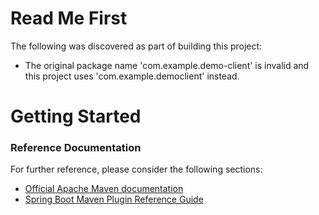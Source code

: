 # Read Me First
The following was discovered as part of building this project:

* The original package name 'com.example.demo-client' is invalid and this project uses 'com.example.democlient' instead.

# Getting Started

### Reference Documentation
For further reference, please consider the following sections:

* [Official Apache Maven documentation](https://maven.apache.org/guides/index.html)
* [Spring Boot Maven Plugin Reference Guide](https://docs.spring.io/spring-boot/docs/2.2.4.RELEASE/maven-plugin/)

